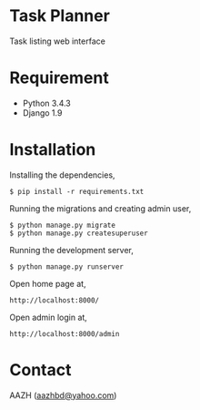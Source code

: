 # Task Planner
Task listing web interface

# Requirement
 - Python 3.4.3
 - Django 1.9 

# Installation

Installing the dependencies,

```
$ pip install -r requirements.txt
```

Running the migrations and creating admin user,

```
$ python manage.py migrate
$ python manage.py createsuperuser
```

Running the development server,

```
$ python manage.py runserver
```

Open home page at,
```
http://localhost:8000/
```

Open admin login at,
```
http://localhost:8000/admin
```

# Contact

AAZH (aazhbd@yahoo.com)